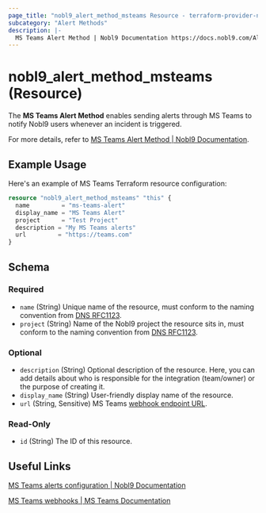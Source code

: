 ```yaml
---
page_title: "nobl9_alert_method_msteams Resource - terraform-provider-nobl9"
subcategory: "Alert Methods"
description: |-
  MS Teams Alert Method | Nobl9 Documentation https://docs.nobl9.com/Alerting/Alert_methods/ms-teams
---
```


# nobl9_alert_method_msteams (Resource)

The **MS Teams Alert Method** enables sending alerts through MS Teams to notify Nobl9 users whenever an incident is triggered.

For more details, refer to [MS Teams Alert Method | Nobl9 Documentation](https://docs.nobl9.com/Alerting/Alert_methods/ms-teams).

## Example Usage

Here's an example of MS Teams Terraform resource configuration:

```terraform
resource "nobl9_alert_method_msteams" "this" {
  name         = "ms-teams-alert"
  display_name = "MS Teams Alert"
  project      = "Test Project"
  description = "My MS Teams alerts"
  url		  = "https://teams.com"
}
```

<!-- schema generated by tfplugindocs -->
## Schema

### Required

- `name` (String) Unique name of the resource, must conform to the naming convention from [DNS RFC1123](https://kubernetes.io/docs/concepts/overview/working-with-objects/names/#names).
- `project` (String) Name of the Nobl9 project the resource sits in, must conform to the naming convention from [DNS RFC1123](https://kubernetes.io/docs/concepts/overview/working-with-objects/names/#names).

### Optional

- `description` (String) Optional description of the resource. Here, you can add details about who is responsible for the integration (team/owner) or the purpose of creating it.
- `display_name` (String) User-friendly display name of the resource.
- `url` (String, Sensitive) MS Teams [webhook endpoint URL](https://learn.microsoft.com/en-us/microsoftteams/platform/webhooks-and-connectors/how-to/add-incoming-webhook).

### Read-Only

- `id` (String) The ID of this resource.

## Useful Links

[MS Teams alerts configuration | Nobl9 Documentation](https://docs.nobl9.com/Alerting/Alert_methods/msteams/)

[MS Teams webhooks | MS Teams Documentation](https://learn.microsoft.com/en-us/microsoftteams/platform/webhooks-and-connectors/how-to/add-incoming-webhook)